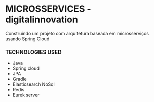 # MICROSSERVICES - digitalinnovation
Construindo um projeto com arquitetura baseada em microsserviços usando Spring Cloud

### TECHNOLOGIES USED
 - Java
 - Spring cloud
 - JPA
 - Gradle
 - Elasticsearch NoSql
 - Redis
 - Eurek server
